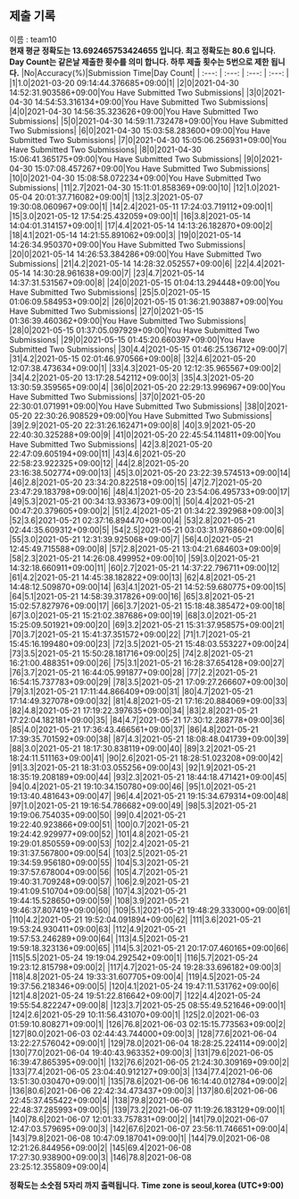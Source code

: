 


  
## 제출 기록  
이름 : team10  
**현재 평균 정확도는 13.692465753424655 입니다. 최고 정확도는 80.6 입니다.**  
**Day Count는 같은날 제출한 횟수를 의미 합니다. 하루 제출 횟수는 5번으로 제한 됩니다.**
|No|Accuracy(%)|Submission Time|Day Count|
| :---: | :---: | :---: | :---: |
|1|1.0|2021-03-20 09:14:44.376685+09:00|1|
|2|0|2021-04-30 14:52:31.903586+09:00|You Have Submitted Two Submissions|
|3|0|2021-04-30 14:54:53.316134+09:00|You Have Submitted Two Submissions|
|4|0|2021-04-30 14:56:35.323626+09:00|You Have Submitted Two Submissions|
|5|0|2021-04-30 14:59:11.732478+09:00|You Have Submitted Two Submissions|
|6|0|2021-04-30 15:03:58.283600+09:00|You Have Submitted Two Submissions|
|7|0|2021-04-30 15:05:06.256931+09:00|You Have Submitted Two Submissions|
|8|0|2021-04-30 15:06:41.365175+09:00|You Have Submitted Two Submissions|
|9|0|2021-04-30 15:07:08.457267+09:00|You Have Submitted Two Submissions|
|10|0|2021-04-30 15:08:58.072234+09:00|You Have Submitted Two Submissions|
|11|2.7|2021-04-30 15:11:01.858369+09:00|10|
|12|1.0|2021-05-04 20:01:37.716082+09:00|1|
|13|2.3|2021-05-07 19:30:08.060967+09:00|1|
|14|2.4|2021-05-11 17:24:03.719112+09:00|1|
|15|3.0|2021-05-12 17:54:25.432059+09:00|1|
|16|3.8|2021-05-14 14:04:01.314157+09:00|1|
|17|4.4|2021-05-14 14:13:26.182870+09:00|2|
|18|4.1|2021-05-14 14:21:55.891062+09:00|3|
|19|0|2021-05-14 14:26:34.950370+09:00|You Have Submitted Two Submissions|
|20|0|2021-05-14 14:26:53.384286+09:00|You Have Submitted Two Submissions|
|21|4.2|2021-05-14 14:28:32.052557+09:00|6|
|22|4.4|2021-05-14 14:30:28.961638+09:00|7|
|23|4.7|2021-05-14 14:37:31.531567+09:00|8|
|24|0|2021-05-15 01:04:13.294448+09:00|You Have Submitted Two Submissions|
|25|5.0|2021-05-15 01:06:09.584953+09:00|2|
|26|0|2021-05-15 01:36:21.903887+09:00|You Have Submitted Two Submissions|
|27|0|2021-05-15 01:36:39.460362+09:00|You Have Submitted Two Submissions|
|28|0|2021-05-15 01:37:05.097929+09:00|You Have Submitted Two Submissions|
|29|0|2021-05-15 01:45:20.660397+09:00|You Have Submitted Two Submissions|
|30|4.4|2021-05-15 01:46:25.136712+09:00|7|
|31|4.2|2021-05-15 02:01:46.970566+09:00|8|
|32|4.6|2021-05-20 12:07:38.473634+09:00|1|
|33|4.3|2021-05-20 12:12:35.965567+09:00|2|
|34|4.2|2021-05-20 13:17:28.542112+09:00|3|
|35|4.3|2021-05-20 13:30:59.359565+09:00|4|
|36|0|2021-05-20 22:29:13.996967+09:00|You Have Submitted Two Submissions|
|37|0|2021-05-20 22:30:01.071991+09:00|You Have Submitted Two Submissions|
|38|0|2021-05-20 22:30:26.908529+09:00|You Have Submitted Two Submissions|
|39|2.9|2021-05-20 22:31:26.162471+09:00|8|
|40|3.9|2021-05-20 22:40:30.325288+09:00|9|
|41|0|2021-05-20 22:45:54.114811+09:00|You Have Submitted Two Submissions|
|42|3.8|2021-05-20 22:47:09.605194+09:00|11|
|43|4.6|2021-05-20 22:58:23.922325+09:00|12|
|44|2.8|2021-05-20 23:16:38.502774+09:00|13|
|45|3.0|2021-05-20 23:22:39.574513+09:00|14|
|46|2.8|2021-05-20 23:34:20.822518+09:00|15|
|47|2.7|2021-05-20 23:47:29.183798+09:00|16|
|48|4.1|2021-05-20 23:54:06.495733+09:00|17|
|49|5.3|2021-05-21 00:34:13.933673+09:00|1|
|50|4.4|2021-05-21 00:47:20.379605+09:00|2|
|51|2.4|2021-05-21 01:34:22.392968+09:00|3|
|52|3.6|2021-05-21 02:37:16.894470+09:00|4|
|53|2.8|2021-05-21 02:44:35.609312+09:00|5|
|54|2.5|2021-05-21 03:03:31.976860+09:00|6|
|55|3.0|2021-05-21 12:31:39.925068+09:00|7|
|56|4.0|2021-05-21 12:45:49.715588+09:00|8|
|57|2.8|2021-05-21 13:04:21.684603+09:00|9|
|58|2.3|2021-05-21 14:26:08.499952+09:00|10|
|59|3.0|2021-05-21 14:32:18.660911+09:00|11|
|60|2.7|2021-05-21 14:37:22.796711+09:00|12|
|61|4.2|2021-05-21 14:45:38.182822+09:00|13|
|62|4.8|2021-05-21 14:48:12.509870+09:00|14|
|63|4.1|2021-05-21 14:52:59.680775+09:00|15|
|64|5.1|2021-05-21 14:58:39.317826+09:00|16|
|65|3.8|2021-05-21 15:02:57.827976+09:00|17|
|66|3.7|2021-05-21 15:18:48.385472+09:00|18|
|67|3.0|2021-05-21 15:21:02.387686+09:00|19|
|68|3.0|2021-05-21 15:25:09.501921+09:00|20|
|69|3.2|2021-05-21 15:31:37.958575+09:00|21|
|70|3.7|2021-05-21 15:41:37.351572+09:00|22|
|71|1.7|2021-05-21 15:45:16.199480+09:00|23|
|72|3.5|2021-05-21 15:48:03.553227+09:00|24|
|73|3.5|2021-05-21 15:50:28.181716+09:00|25|
|74|2.8|2021-05-21 16:21:00.488351+09:00|26|
|75|3.1|2021-05-21 16:28:37.654128+09:00|27|
|76|3.7|2021-05-21 16:44:05.991877+09:00|28|
|77|2.2|2021-05-21 16:54:15.737783+09:00|29|
|78|3.5|2021-05-21 17:09:27.266607+09:00|30|
|79|3.1|2021-05-21 17:11:44.866409+09:00|31|
|80|4.7|2021-05-21 17:14:49.327078+09:00|32|
|81|4.8|2021-05-21 17:16:20.884069+09:00|33|
|82|4.8|2021-05-21 17:19:22.397635+09:00|34|
|83|2.8|2021-05-21 17:22:04.182181+09:00|35|
|84|4.7|2021-05-21 17:30:12.288778+09:00|36|
|85|4.0|2021-05-21 17:36:43.466561+09:00|37|
|86|4.8|2021-05-21 17:39:35.701592+09:00|38|
|87|4.3|2021-05-21 18:08:48.041739+09:00|39|
|88|3.0|2021-05-21 18:17:30.838119+09:00|40|
|89|3.2|2021-05-21 18:24:11.511163+09:00|41|
|90|2.6|2021-05-21 18:28:51.023208+09:00|42|
|91|3.3|2021-05-21 18:31:03.055256+09:00|43|
|92|1.9|2021-05-21 18:35:19.208189+09:00|44|
|93|2.3|2021-05-21 18:44:18.471421+09:00|45|
|94|0.4|2021-05-21 19:10:34.150780+09:00|46|
|95|1.0|2021-05-21 19:13:40.481643+09:00|47|
|96|4.4|2021-05-21 19:15:34.679314+09:00|48|
|97|1.0|2021-05-21 19:16:54.786682+09:00|49|
|98|5.3|2021-05-21 19:19:06.754035+09:00|50|
|99|0.4|2021-05-21 19:22:40.923866+09:00|51|
|100|0.7|2021-05-21 19:24:42.929977+09:00|52|
|101|4.8|2021-05-21 19:29:01.850559+09:00|53|
|102|2.4|2021-05-21 19:31:37.567800+09:00|54|
|103|2.5|2021-05-21 19:34:59.956180+09:00|55|
|104|5.3|2021-05-21 19:37:57.678004+09:00|56|
|105|4.7|2021-05-21 19:40:31.709248+09:00|57|
|106|2.9|2021-05-21 19:41:09.510704+09:00|58|
|107|4.3|2021-05-21 19:44:15.528650+09:00|59|
|108|3.9|2021-05-21 19:46:37.807419+09:00|60|
|109|5.1|2021-05-21 19:48:29.333000+09:00|61|
|110|4.2|2021-05-21 19:52:04.091894+09:00|62|
|111|3.6|2021-05-21 19:53:24.930411+09:00|63|
|112|4.9|2021-05-21 19:57:53.246289+09:00|64|
|113|4.5|2021-05-21 19:59:18.323136+09:00|65|
|114|5.3|2021-05-21 20:17:07.460165+09:00|66|
|115|5.5|2021-05-24 19:19:04.292542+09:00|1|
|116|5.7|2021-05-24 19:23:12.815798+09:00|2|
|117|4.7|2021-05-24 19:28:33.696182+09:00|3|
|118|4.8|2021-05-24 19:33:31.607705+09:00|4|
|119|4.5|2021-05-24 19:37:56.218346+09:00|5|
|120|4.1|2021-05-24 19:47:11.531762+09:00|6|
|121|4.8|2021-05-24 19:51:22.816642+09:00|7|
|122|4.4|2021-05-24 19:55:54.822247+09:00|8|
|123|3.7|2021-05-25 08:55:49.521646+09:00|1|
|124|2.6|2021-05-29 10:11:56.431070+09:00|1|
|125|2.0|2021-06-03 01:59:10.808271+09:00|1|
|126|76.8|2021-06-03 02:15:15.773563+09:00|2|
|127|80.0|2021-06-03 02:44:43.744000+09:00|3|
|128|77.6|2021-06-04 13:22:27.576042+09:00|1|
|129|78.0|2021-06-04 18:28:25.224114+09:00|2|
|130|77.0|2021-06-04 19:40:43.963352+09:00|3|
|131|79.6|2021-06-05 16:39:47.865395+09:00|1|
|132|76.6|2021-06-05 21:24:30.309169+09:00|2|
|133|77.4|2021-06-05 23:04:40.912127+09:00|3|
|134|77.4|2021-06-06 13:51:30.030470+09:00|1|
|135|78.6|2021-06-06 16:14:40.012784+09:00|2|
|136|80.6|2021-06-06 22:42:34.473437+09:00|3|
|137|80.6|2021-06-06 22:45:37.455422+09:00|4|
|138|79.8|2021-06-06 22:48:37.285993+09:00|5|
|139|73.2|2021-06-07 11:19:26.183129+09:00|1|
|140|78.6|2021-06-07 12:01:33.757831+09:00|2|
|141|79.0|2021-06-07 12:47:03.579695+09:00|3|
|142|67.6|2021-06-07 23:56:11.746651+09:00|4|
|143|79.8|2021-06-08 10:47:09.187041+09:00|1|
|144|79.0|2021-06-08 12:21:26.844956+09:00|2|
|145|69.4|2021-06-08 17:27:30.938900+09:00|3|
|146|78.8|2021-06-08 23:25:12.355809+09:00|4|


**정확도는 소숫점 5자리 까지 출력됩니다.**
**Time zone is seoul,korea (UTC+9:00)**
